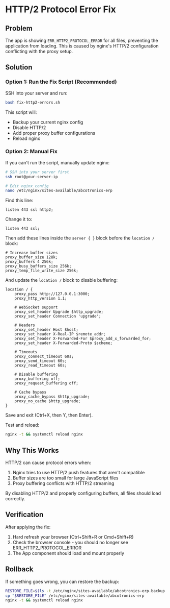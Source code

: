 # HTTP/2 Protocol Error Fix

## Problem
The app is showing `ERR_HTTP2_PROTOCOL_ERROR` for all files, preventing the application from loading. This is caused by nginx's HTTP/2 configuration conflicting with the proxy setup.

## Solution

### Option 1: Run the Fix Script (Recommended)

SSH into your server and run:

```bash
bash fix-http2-errors.sh
```

This script will:
- Backup your current nginx config
- Disable HTTP/2
- Add proper proxy buffer configurations
- Reload nginx

### Option 2: Manual Fix

If you can't run the script, manually update nginx:

```bash
# SSH into your server first
ssh root@your-server-ip

# Edit nginx config
nano /etc/nginx/sites-available/abcotronics-erp
```

Find this line:
```nginx
listen 443 ssl http2;
```

Change it to:
```nginx
listen 443 ssl;
```

Then add these lines inside the `server { }` block before the `location /` block:
```nginx
# Increase buffer sizes
proxy_buffer_size 128k;
proxy_buffers 4 256k;
proxy_busy_buffers_size 256k;
proxy_temp_file_write_size 256k;
```

And update the `location /` block to disable buffering:
```nginx
location / {
    proxy_pass http://127.0.0.1:3000;
    proxy_http_version 1.1;
    
    # WebSocket support
    proxy_set_header Upgrade $http_upgrade;
    proxy_set_header Connection 'upgrade';
    
    # Headers
    proxy_set_header Host $host;
    proxy_set_header X-Real-IP $remote_addr;
    proxy_set_header X-Forwarded-For $proxy_add_x_forwarded_for;
    proxy_set_header X-Forwarded-Proto $scheme;
    
    # Timeouts
    proxy_connect_timeout 60s;
    proxy_send_timeout 60s;
    proxy_read_timeout 60s;
    
    # Disable buffering
    proxy_buffering off;
    proxy_request_buffering off;
    
    # Cache bypass
    proxy_cache_bypass $http_upgrade;
    proxy_no_cache $http_upgrade;
}
```

Save and exit (Ctrl+X, then Y, then Enter).

Test and reload:
```bash
nginx -t && systemctl reload nginx
```

## Why This Works

HTTP/2 can cause protocol errors when:
1. Nginx tries to use HTTP/2 push features that aren't compatible
2. Buffer sizes are too small for large JavaScript files
3. Proxy buffering conflicts with HTTP/2 streaming

By disabling HTTP/2 and properly configuring buffers, all files should load correctly.

## Verification

After applying the fix:
1. Hard refresh your browser (Ctrl+Shift+R or Cmd+Shift+R)
2. Check the browser console - you should no longer see ERR_HTTP2_PROTOCOL_ERROR
3. The App component should load and mount properly

## Rollback

If something goes wrong, you can restore the backup:
```bash
RESTORE_FILE=$(ls -t /etc/nginx/sites-available/abcotronics-erp.backup.* | head -1)
cp "$RESTORE_FILE" /etc/nginx/sites-available/abcotronics-erp
nginx -t && systemctl reload nginx
```

